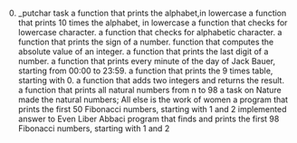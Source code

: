 0. _putchar task
a function that prints the alphabet,in lowercase
a function that prints 10 times the alphabet, in lowercase
a function that checks for lowercase character.
a function that checks for alphabetic character.
a function that prints the sign of a number.
 function that computes the absolute value of an integer.
 a function that prints the last digit of a number.
a function that prints every minute of the day of Jack Bauer, starting from 00:00 to 23:59.
a function that prints the 9 times table, starting with 0.
a function that adds two integers and returns the result.
a function that prints all natural numbers from n to 98
a task on Nature made the natural numbers; All else is the work of women
a program that prints the first 50 Fibonacci numbers, starting with 1 and 2
implemented answer to  Even Liber Abbaci
 program that finds and prints the first 98 Fibonacci numbers, starting with 1 and 2
